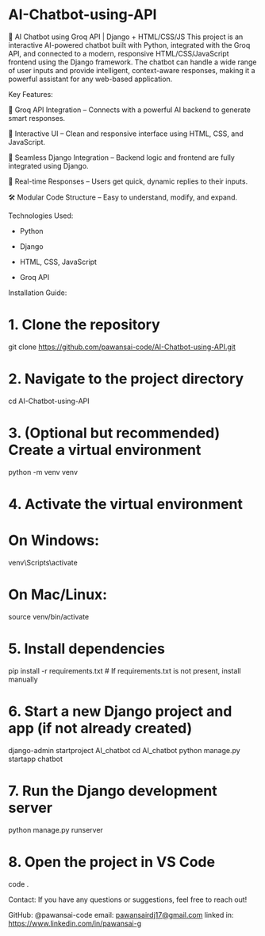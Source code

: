 # AI-Chatbot-using-API
🧠 AI Chatbot using Groq API | Django + HTML/CSS/JS
This project is an interactive AI-powered chatbot built with Python, integrated with the Groq API, and connected to a modern, responsive HTML/CSS/JavaScript frontend using the Django framework. The chatbot can handle a wide range of user inputs and provide intelligent, context-aware responses, making it a powerful assistant for any web-based application.

 Key Features:
 
🔗 Groq API Integration – Connects with a powerful AI backend to generate smart responses.

🎨 Interactive UI – Clean and responsive interface using HTML, CSS, and JavaScript.

🧩 Seamless Django Integration – Backend logic and frontend are fully integrated using Django.

💬 Real-time Responses – Users get quick, dynamic replies to their inputs.

🛠️ Modular Code Structure – Easy to understand, modify, and expand.

Technologies Used:

* Python

* Django

* HTML, CSS, JavaScript

* Groq API

Installation Guide:

# 1. Clone the repository
git clone https://github.com/pawansai-code/AI-Chatbot-using-API.git

# 2. Navigate to the project directory
cd AI-Chatbot-using-API

# 3. (Optional but recommended) Create a virtual environment
python -m venv venv

# 4. Activate the virtual environment
# On Windows:
venv\Scripts\activate
# On Mac/Linux:
source venv/bin/activate

# 5. Install dependencies
pip install -r requirements.txt  # If requirements.txt is not present, install manually

# 6. Start a new Django project and app (if not already created)
django-admin startproject AI_chatbot
cd AI_chatbot
python manage.py startapp chatbot

# 7. Run the Django development server
python manage.py runserver

# 8. Open the project in VS Code
code .



Contact:
If you have any questions or suggestions, feel free to reach out!

GitHub: @pawansai-code
email: pawansairdj17@gmail.com
linked in: https://www.linkedin.com/in/pawansai-g

